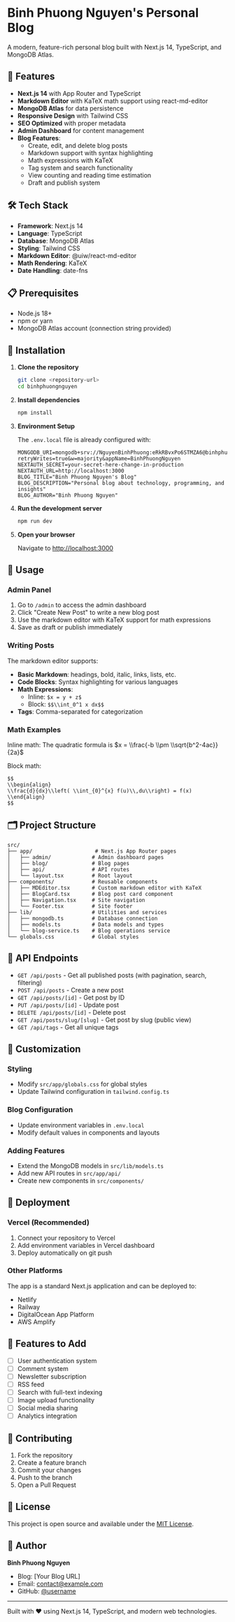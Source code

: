 # Binh Phuong Nguyen's Personal Blog

A modern, feature-rich personal blog built with Next.js 14, TypeScript, and MongoDB Atlas.

## 🚀 Features

- **Next.js 14** with App Router and TypeScript
- **Markdown Editor** with KaTeX math support using react-md-editor
- **MongoDB Atlas** for data persistence
- **Responsive Design** with Tailwind CSS
- **SEO Optimized** with proper metadata
- **Admin Dashboard** for content management
- **Blog Features**:
  - Create, edit, and delete blog posts
  - Markdown support with syntax highlighting
  - Math expressions with KaTeX
  - Tag system and search functionality
  - View counting and reading time estimation
  - Draft and publish system

## 🛠️ Tech Stack

- **Framework**: Next.js 14
- **Language**: TypeScript
- **Database**: MongoDB Atlas
- **Styling**: Tailwind CSS
- **Markdown Editor**: @uiw/react-md-editor
- **Math Rendering**: KaTeX
- **Date Handling**: date-fns

## 📋 Prerequisites

- Node.js 18+ 
- npm or yarn
- MongoDB Atlas account (connection string provided)

## 🔧 Installation

1. **Clone the repository**
   ```bash
   git clone <repository-url>
   cd binhphuongnguyen
   ```

2. **Install dependencies**
   ```bash
   npm install
   ```

3. **Environment Setup**
   
   The `.env.local` file is already configured with:
   ```env
   MONGODB_URI=mongodb+srv://NguyenBinhPhuong:eRkRBvxPo6STMZA6@binhphuongnguyen.1x4ogft.mongodb.net/?retryWrites=true&w=majority&appName=BinhPhuongNguyen
   NEXTAUTH_SECRET=your-secret-here-change-in-production
   NEXTAUTH_URL=http://localhost:3000
   BLOG_TITLE="Binh Phuong Nguyen's Blog"
   BLOG_DESCRIPTION="Personal blog about technology, programming, and insights"
   BLOG_AUTHOR="Binh Phuong Nguyen"
   ```

4. **Run the development server**
   ```bash
   npm run dev
   ```

5. **Open your browser**
   
   Navigate to [http://localhost:3000](http://localhost:3000)

## 📖 Usage

### Admin Panel

1. Go to `/admin` to access the admin dashboard
2. Click "Create New Post" to write a new blog post
3. Use the markdown editor with KaTeX support for math expressions
4. Save as draft or publish immediately

### Writing Posts

The markdown editor supports:

- **Basic Markdown**: headings, bold, italic, links, lists, etc.
- **Code Blocks**: Syntax highlighting for various languages
- **Math Expressions**: 
  - Inline: `$x = y + z$`
  - Block: `$$\\int_0^1 x dx$$`
- **Tags**: Comma-separated for categorization

### Math Examples

Inline math: The quadratic formula is $x = \\frac{-b \\pm \\sqrt{b^2-4ac}}{2a}$

Block math:
```
$$
\\begin{align}
\\frac{d}{dx}\\left( \\int_{0}^{x} f(u)\\,du\\right) = f(x)
\\end{align}
$$
```

## 🗂️ Project Structure

```
src/
├── app/                    # Next.js App Router pages
│   ├── admin/             # Admin dashboard pages
│   ├── blog/              # Blog pages
│   ├── api/               # API routes
│   └── layout.tsx         # Root layout
├── components/            # Reusable components
│   ├── MDEditor.tsx       # Custom markdown editor with KaTeX
│   ├── BlogCard.tsx       # Blog post card component
│   ├── Navigation.tsx     # Site navigation
│   └── Footer.tsx         # Site footer
├── lib/                   # Utilities and services
│   ├── mongodb.ts         # Database connection
│   ├── models.ts          # Data models and types
│   └── blog-service.ts    # Blog operations service
└── globals.css            # Global styles
```

## 🔌 API Endpoints

- `GET /api/posts` - Get all published posts (with pagination, search, filtering)
- `POST /api/posts` - Create a new post
- `GET /api/posts/[id]` - Get post by ID
- `PUT /api/posts/[id]` - Update post
- `DELETE /api/posts/[id]` - Delete post
- `GET /api/posts/slug/[slug]` - Get post by slug (public view)
- `GET /api/tags` - Get all unique tags

## 🎨 Customization

### Styling
- Modify `src/app/globals.css` for global styles
- Update Tailwind configuration in `tailwind.config.ts`

### Blog Configuration
- Update environment variables in `.env.local`
- Modify default values in components and layouts

### Adding Features
- Extend the MongoDB models in `src/lib/models.ts`
- Add new API routes in `src/app/api/`
- Create new components in `src/components/`

## 🚀 Deployment

### Vercel (Recommended)
1. Connect your repository to Vercel
2. Add environment variables in Vercel dashboard
3. Deploy automatically on git push

### Other Platforms
The app is a standard Next.js application and can be deployed to:
- Netlify
- Railway
- DigitalOcean App Platform
- AWS Amplify

## 📝 Features to Add

- [ ] User authentication system
- [ ] Comment system
- [ ] Newsletter subscription
- [ ] RSS feed
- [ ] Search with full-text indexing
- [ ] Image upload functionality
- [ ] Social media sharing
- [ ] Analytics integration

## 🤝 Contributing

1. Fork the repository
2. Create a feature branch
3. Commit your changes
4. Push to the branch
5. Open a Pull Request

## 📄 License

This project is open source and available under the [MIT License](LICENSE).

## 👤 Author

**Binh Phuong Nguyen**
- Blog: [Your Blog URL]
- Email: contact@example.com
- GitHub: [@username](https://github.com/username)

---

Built with ❤️ using Next.js 14, TypeScript, and modern web technologies.
